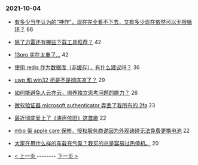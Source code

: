 ### 2021-10-04 
- [有多少当年认为的“神作”，现在完全看不下去，又有多少现在依然可以无限循环？](https://www.v2ex.com/t/805834) 66
- [除了迅雷还有哪些下载工具推荐？](https://www.v2ex.com/t/805824) 42
- [13pro 实在太重了…](https://www.v2ex.com/t/805830) 42
- [使用 redis 作为数据库（非缓存），有什么建议吗？](https://www.v2ex.com/t/805802) 36
- [uwp 和 win32 桥是不是彻底凉了？](https://www.v2ex.com/t/805810) 29
- [如何能避免人云亦云，培养独立思考问题的能力？](https://www.v2ex.com/t/805850) 26
- [微软验证器 microsoft authenticator 弄丢了我所有的 2fa](https://www.v2ex.com/t/805856) 23
- [最近彻底爱上了《涛声依旧》这首歌](https://www.v2ex.com/t/805789) 22
- [mbp 带 apple care 保修，授权服务商说因为外观磕碰无法免费更换电池](https://www.v2ex.com/t/805831) 22
- [大家在用什么样的车载充气泵？我买的总是容易过热停机。](https://www.v2ex.com/t/805797) 20 

- [ < 上一页 ](https://github.com/able8/v2ex-hot-record/blob/master/2021-10-03.md) -------- [ 下一页 > ](https://github.com/able8/v2ex-hot-record/blob/master/2021-10-05.md)